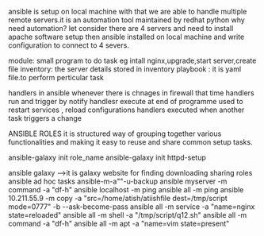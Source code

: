 ansible is setup on local machine with that we are able to handle multiple remote servers.it is an automation tool maintained by redhat python 
why need automation?
let consider there are 4 servers and need to install apache software setup then ansible installed on local machine and write configuration to connect to 4 severs.
 
module: small program to do task eg intall nginx,upgrade,start server,create file
inventory: the server details stored in inventory
playbook : it is yaml file.to perform perticular task

handlers in ansible
whenever there is chnages in firewall that time handlers run and trigger by notify
handlesr execute at end of programme
used to restart services , reload configurations
handlers executed when another task triggers a change
 
ANSIBLE ROLES
it is structured way of grouping together various functionalities and making it easy to reuse and share common setup tasks.

ansible-galaxy init role_name
ansible-galaxy init httpd-setup

ansible galaxy -->it is galaxy website for finding downloading sharing roles 
ansible ad hoc tasks
ansible<host-pattern>-m<module>-a"<module arguments>"-u<username>-backup
ansible myserver -m command -a "df-h"
ansible localhost -m ping
ansible all -m ping
ansible 10.211.55.9 -m copy -a "src=/home/atish/atiishfile dest=/tmp/script 
mode=0777" -b --ask-become-pass
ansible all -m service -a "name=nginx state=reloaded"
ansible all -m shell -a "/tmp/script/q12.sh"
ansible all -m command -a "df-h"
ansible all -m apt -a "name=vim state=present"
